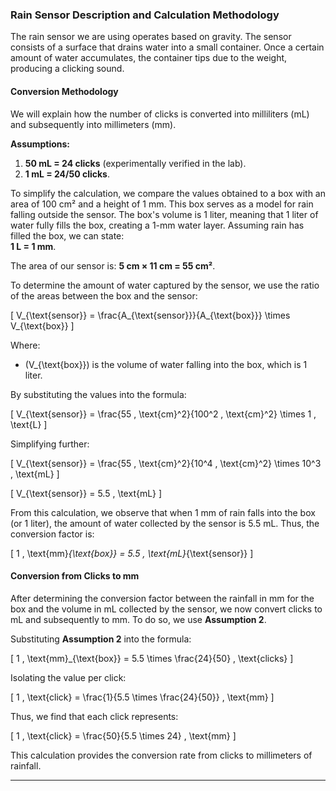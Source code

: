 



### Rain Sensor Description and Calculation Methodology

The rain sensor we are using operates based on gravity. The sensor consists of a surface that drains water into a small container. Once a certain amount of water accumulates, the container tips due to the weight, producing a clicking sound.

#### Conversion Methodology
We will explain how the number of clicks is converted into milliliters (mL) and subsequently into millimeters (mm).

**Assumptions:**
1. **50 mL = 24 clicks** (experimentally verified in the lab).
2. **1 mL = 24/50 clicks**.

To simplify the calculation, we compare the values obtained to a box with an area of 100 cm² and a height of 1 mm. This box serves as a model for rain falling outside the sensor. The box's volume is 1 liter, meaning that 1 liter of water fully fills the box, creating a 1-mm water layer. Assuming rain has filled the box, we can state:  
**1 L = 1 mm**.

The area of our sensor is:
**5 cm × 11 cm = 55 cm²**.

To determine the amount of water captured by the sensor, we use the ratio of the areas between the box and the sensor:

\[
V_{\text{sensor}} = \frac{A_{\text{sensor}}}{A_{\text{box}}} \times V_{\text{box}}
\]

Where:  
- \(V_{\text{box}}\) is the volume of water falling into the box, which is 1 liter.

By substituting the values into the formula:

\[
V_{\text{sensor}} = \frac{55 \, \text{cm}^2}{100^2 \, \text{cm}^2} \times 1 \, \text{L}
\]

Simplifying further:

\[
V_{\text{sensor}} = \frac{55 \, \text{cm}^2}{10^4 \, \text{cm}^2} \times 10^3 \, \text{mL}
\]

\[
V_{\text{sensor}} = 5.5 \, \text{mL}
\]

From this calculation, we observe that when 1 mm of rain falls into the box (or 1 liter), the amount of water collected by the sensor is 5.5 mL. Thus, the conversion factor is:

\[
1 \, \text{mm}_{\text{box}} = 5.5 \, \text{mL}_{\text{sensor}}
\]

#### Conversion from Clicks to mm
After determining the conversion factor between the rainfall in mm for the box and the volume in mL collected by the sensor, we now convert clicks to mL and subsequently to mm. To do so, we use **Assumption 2**.

Substituting **Assumption 2** into the formula:

\[
1 \, \text{mm}_{\text{box}} = 5.5 \times \frac{24}{50} \, \text{clicks}
\]

Isolating the value per click:

\[
1 \, \text{click} = \frac{1}{5.5 \times \frac{24}{50}} \, \text{mm}
\]

Thus, we find that each click represents:

\[
1 \, \text{click} = \frac{50}{5.5 \times 24} \, \text{mm}
\]

This calculation provides the conversion rate from clicks to millimeters of rainfall.

---
